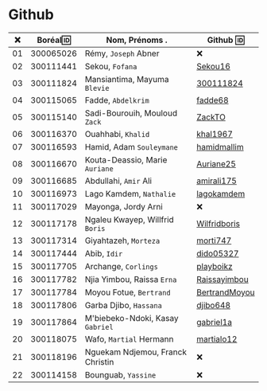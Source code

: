 # Github

|:x:| Boréal:id:| Nom, Prénoms .                     |  Github :id:                                        |
|---|-----------|------------------------------------|-----------------------------------------------------| 
| 01| 300065026 | Rémy, `Joseph` Abner               | :x:                                                 |
| 02| 300111441 | Sekou, `Fofana`                    | [Sekou16](https://github.com/Sekou16)               |
| 03| 300111824 | Mansiantima, Mayuma `Blevie`       | [300111824](https://github.com/300111824)           |
| 04| 300115065 | Fadde, `Abdelkrim`                 | [fadde68](https://github.com/fadde68)               |
| 05| 300115140 | Sadi-Bourouih, Mouloud `Zack`      | [ZackTO](https://github.com/ZackTO)                 |
| 06| 300116370 | Ouahhabi, `Khalid`                 | [khal1967](https://github.com/khal1967)             |
| 07| 300116593 | Hamid, Adam `Souleymane`           | [hamidmallim](https://github.com/hamidmallim)       |
| 08| 300116670 | Kouta-Deassio, Marie `Auriane`     | [Auriane25](https://github.com/Auriane25)           |
| 09| 300116685 | Abdullahi, `Amir` Ali              | [amirali175](https://github.com/amirali175)         |
| 10| 300116973 | Lago Kamdem, `Nathalie`            | [lagokamdem](https://github.com/lagokamdem)         |
| 11| 300117029 | Mayonga, Jordy Arni                | :x:                                                 |
| 12| 300117178 | Ngaleu Kwayep, Willfrid `Boris`    | [Wilfridboris](https://github.com/Wilfridboris)     |
| 13| 300117314 | Giyahtazeh, `Morteza`              | [morti747](https://github.com/morti747)             |
| 14| 300117444 | Abib, `Idir`                       | [dido05327](https://github.com/dido05327)           |
| 15| 300117705 | Archange, `Corlings`               | [playboikz](https://github.com/playboikz)           |
| 16| 300117782 | Njia Yimbou, Raissa `Erna`         | [Raissayimbou](https://github.com/Raissayimbou)     |
| 17| 300117784 | Moyou Fotue, `Bertrand`            | [BertrandMoyou](https://github.com/BertrandMoyou)   |
| 18| 300117806 | Garba Djibo, `Hassana`             | [djibo648](https://github.com/djibo648)             |
| 19| 300117864 | M'biebeko-Ndoki, Kasay `Gabriel`   | [gabriel1a](https://github.com/gabriel1a)           |
| 20| 300118075 | Wafo, `Martial` Hermann            | [martialo12](https://github.com/martialo12)         |
| 21| 300118196 | Nguekam Ndjemou, Franck Christin   | :x:                                                 |
| 22| 300114158 | Bounguab, `Yassine`                | :x:                                                 |
